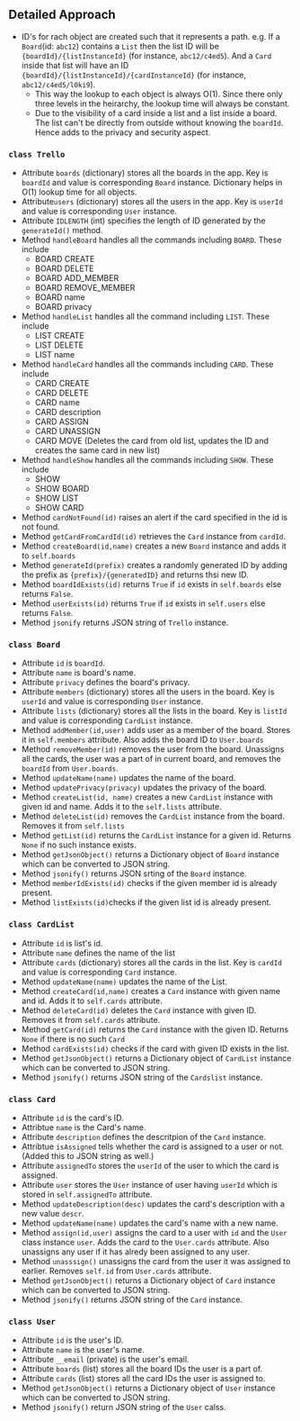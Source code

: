 ## Detailed Approach

- ID's for rach object are created such that it represents a path. e.g. If a `Board`(id: `abc12`) contains a `List` then the list ID will be `{boardId}/{listInstanceId}` (for instance, `abc12/c4ed5`). And a `Card` inside that list will have an ID `{boardId}/{listInstanceId}/{cardInstanceId}` (for instance, `abc12/c4ed5/l0ki9`).
  - This way the lookup to each object is always O(1). Since there only three levels in the heirarchy, the lookup time will always be constant.
  - Due to the visibility of a card inside a list and a list inside a board. The list can't be directly from outside without knowing the `boardId`. Hence adds to the privacy and security aspect.

### `class Trello`
- Attribute `boards` (dictionary) stores all the boards in the app. Key is `boardId` and value is corresponding `Board` instance. Dictionary helps in O(1) lookup time for all objects.
- Attribute`users` (dictionary) stores all the users in the app. Key is `userId` and value is corresponding `User` instance.
- Attribute `IDLENGTH` (int) specifies the length of ID generated by the `generateId()` method.
- Method `handleBoard` handles all the commands including `BOARD`. These include
  - BOARD CREATE
  - BOARD DELETE
  - BOARD ADD_MEMBER
  - BOARD REMOVE_MEMBER
  - BOARD name
  - BOARD privacy
- Method `handleList` handles all the command including `LIST`. These include
  - LIST CREATE
  - LIST DELETE
  - LIST name
- Method `handleCard` handles all the commands including `CARD`. These include
  - CARD CREATE
  - CARD DELETE
  - CARD name
  - CARD description
  - CARD ASSIGN
  - CARD UNASSIGN
  - CARD MOVE (Deletes the card from old list, updates the ID and creates the same card in new list)
- Method `handleShow` handles all the commands including `SHOW`. These include
  - SHOW
  - SHOW BOARD
  - SHOW LIST
  - SHOW CARD
- Method `cardNotFound(id)` raises an alert if the card specified in the id is not found.
- Method `getCardFromCardId(id)` retrieves the `Card` instance from `cardId`.
- Method `createBoard(id,name)` creates a new `Board` instance and adds it to `self.boards`
- Method `generateId(prefix)` creates a randomly generated ID by adding the prefix as `{prefix}/{generatedID}` and returns thsi new ID.
- Method `boardIdExists(id)` returns `True` if `id` exists in `self.boards` else returns `False`.
- Method `userExists(id)` returns `True` if `id` exists in `self.users` else returns `False`.
- Method `jsonify` returns JSON string of `Trello` instance.


### `class Board`
- Attribute `id` is `boardId`.
- Attribute `name` is board's name.
- Attribute `privacy` defines the board's privacy.
- Attribute `members` (dictionary) stores all the users in the board. Key is `userId` and value is corresponding `User` instance.
- Attribute `lists` (dictionary) stores all the lists in the board. Key is `listId` and value is corresponding `CardList` instance.
- Method `addMember(id,user)` adds user as a member of the board. Stores it in `self.members` attribute. Also adds the board ID to `User.boards`
- Method `removeMember(id)` removes the user from the board. Unassigns all the cards, the user was a part of in current board, and removes the `boardId` from `User.boards`.
- Method `updateName(name)` updates the name of the board.
- Method `updatePrivacy(privacy)` updates the privacy of the board.
- Method `createList(id, name)` creates a new `CardList` instance with given id and name. Adds it to the `self.lists` attribute.
- Method `deleteList(id)` removes the `CardList` instance from the board. Removes it from `self.lists`
- Method `getList(id)` returns the `CardList` instance for a given id. Returns `None` if no such instance exists.
- Method `getJsonObject()` returns a Dictionary object of `Board` instance which can be converted to JSON string.
- Method `jsonify()` returns JSON srting of the `Board` instance.
- Method `memberIdExists(id)` checks if the given member id is already present.
- Method `listExists(id)`checks if the given list id is already present.


### `class CardList`
- Attribute `id` is list's id.
- Attribute `name` defines the name of the list
- Attribute `cards` (dictionary) stores all the cards in the list. Key is `cardId` and value is corresponding `Card` instance.
- Method `updateName(name)` updates the name of the List.
- Method `createCard(id,name)` creates a `Card` instance with given name and id. Adds it to `self.cards` attribute.
- Method `deleteCard(id)` deletes the `Card` instance with given ID. Removes it from `self.cards` attribute.
- Method `getCard(id)` returns the `Card` instance with the given ID. Returns `None`  if there is no such `Card`
- Method `cardExists(id)` checks if the card with given ID exists in the list.
- Method `getJsonObject()` returns a Dictionary object of `CardList` instance which can be converted to JSON string.
- Method `jsonify()` returns JSON string of the `Cardslist` instance.


### `class Card`
- Attribute `id` is the card's ID.
- Attribtue `name` is the Card's name.
- Attribute `description` defines the descritpion of the `Card` instance.
- Attribtue `isAssigned` tells whether the card is assigned to a user or not. (Added this to JSON string as well.)
- Attribute `assignedTo` stores the `userId` of the user to which the card is assigned.
- Attribute `user` stores the `User` instance of user having `userId` which is stored in `self.assignedTo` attribute.
- Method `updateDescription(desc)` updates the card's description with a new value `descr`.
- Method `updateName(name)` updates the card's name with a new name.
- Method `assign(id,user)` assigns the card to a user with `id` and the `User` class instance `user`. Adds the card to the `User.cards` attribute. Also unassigns any user if it has alredy been assigned to any user.
- Method `unasssign()` unassigns the card from the user it was assigned to earlier. Removes `self.id` from `User.cards` attribute.
- Method `getJsonObject()` returns a Dictionary object of `Card` instance which can be converted to JSON string.
- Method `jsonify()` returns JSON string of the `Card` instance.


### `class User`
- Attribute `id` is the user's ID.
- Attribute `name` is the user's name.
- Attribute `__email` (private) is the user's email.
- Attribute `boards` (list) stores all the board IDs the user is a part of.
- Attribute `cards` (list) stores all the card IDs the user is assigned to.
- Method `getJsonObject()` returns a Dictionary object of `User` instance which can be converted to JSON string.
- Method `jsonify()` return JSON string of the `User` calss.
